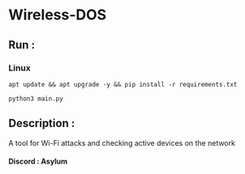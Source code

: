 # Wireless-DOS
## Run : 
### Linux
```
apt update && apt upgrade -y && pip install -r requirements.txt
```
```
python3 main.py
```
## Description :
A tool for Wi-Fi attacks and checking active devices on the network

#### Discord : Asylum

